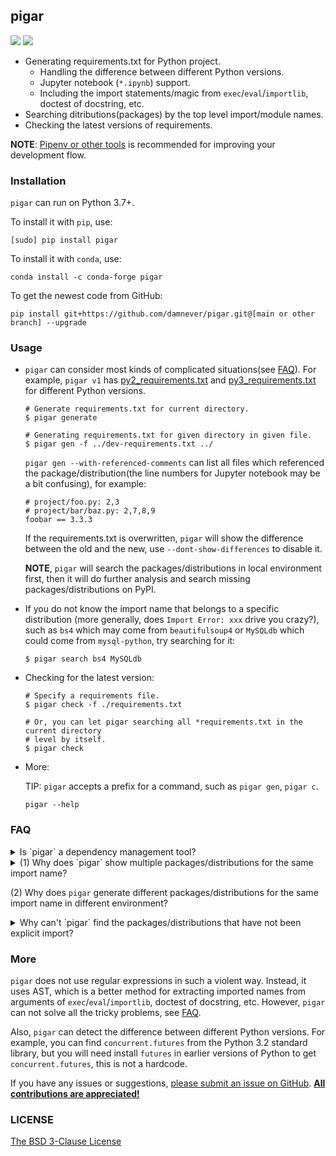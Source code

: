 ## pigar

[![](https://img.shields.io/github/actions/workflow/status/damnever/pigar/ci.yml?branch=main&style=flat-square)](https://github.com/damnever/pigar/actions) [![](https://img.shields.io/pypi/v/pigar.svg?style=flat-square)](https://pypi.org/project/pigar)


- Generating requirements.txt for Python project.
   - Handling the difference between different Python versions.
   - Jupyter notebook (`*.ipynb`) support.
   - Including the import statements/magic from ``exec``/``eval``/``importlib``, doctest of docstring, etc.
- Searching ditributions(packages) by the top level import/module names.
- Checking the latest versions of requirements.

**NOTE**: [Pipenv or other tools](https://packaging.python.org/tutorials/managing-dependencies/#managing-dependencies) is recommended for improving your development flow.


### Installation

`pigar` can run on Python 3.7+.

To install it with `pip`, use:
```
[sudo] pip install pigar
```
To install it with ``conda``, use:
```
conda install -c conda-forge pigar
```
To get the newest code from GitHub:
```
pip install git+https://github.com/damnever/pigar.git@[main or other branch] --upgrade
```

### Usage

- `pigar` can consider most kinds of complicated situations(see [FAQ](#faq)). For example, `pigar v1` has [py2_requirements.txt](https://github.com/damnever/pigar/blob/c68d372fba4a6f98228ec3cf8e273f59d68d0e3c/py2_requirements.txt) and [py3_requirements.txt](https://github.com/damnever/pigar/blob/c68d372fba4a6f98228ec3cf8e273f59d68d0e3c/py3_requirements.txt) for different Python versions.

    ```
    # Generate requirements.txt for current directory.
    $ pigar generate

    # Generating requirements.txt for given directory in given file.
    $ pigar gen -f ../dev-requirements.txt ../
    ```

    `pigar gen --with-referenced-comments` can list all files which referenced the package/distribution(the line numbers for Jupyter notebook may be a bit confusing), for example:
    ```
    # project/foo.py: 2,3
    # project/bar/baz.py: 2,7,8,9
    foobar == 3.3.3
    ```

    If the requirements.txt is overwritten, ``pigar`` will show the difference between the old and the new, use `--dont-show-differences` to disable it.

    **NOTE**, `pigar` will search the packages/distributions in local environment first, then it will do further analysis and search missing packages/distributions on PyPI.

- If you do not know the import name that belongs to a specific distribution (more generally, does `Import Error: xxx` drive you crazy?), such as `bs4` which may come from `beautifulsoup4` or `MySQLdb` which could come from `mysql-python`, try searching for it:

    ```
    $ pigar search bs4 MySQLdb
    ```

- Checking for the latest version:

    ```
    # Specify a requirements file.
    $ pigar check -f ./requirements.txt

    # Or, you can let pigar searching all *requirements.txt in the current directory
    # level by itself.
    $ pigar check
    ```

- More:

  TIP: `pigar` accepts a prefix for a command, such as `pigar gen`, `pigar c`.
   ```
   pigar --help
   ```


### FAQ

<details>
  <summary>
  Is `pigar` a dependency management tool?
  </summary>

**No.** I've thought about this many times, but there is too much dirty work to be done to make `pigar`'s way reliable.

I like the way `pigar` does the job, but sadly, `pigar` does a bad job of managing dependencies, `pigar` is more like a tool to assist an old project to migrate to a new development workflow.
</details>

<details>
  <summary>
  (1) Why does `pigar` show multiple packages/distributions for the same import name?

  (2) Why does `pigar` generate different packages/distributions for the same import name in different environment?
  </summary>

`pigar` can not handle those situations gracefully, you may need to remove the duplicate packages in requirements.txt manually, or select one of them when `pigar` asks you.
Install the required packages/distributions(remove others) in local environment should fix it as well.

Related issues: [#32](https://github.com/damnever/pigar/issues/32), [#68](https://github.com/damnever/pigar/issues/68), [#75](https://github.com/damnever/pigar/issues/75#issuecomment-605639825).
</details>

<details>
  <summary>
  Why can't `pigar` find the packages/distributions that have not been explicit import?
  </summary>

Some frameworks may use some magic to import the modules for users automatically, and `pigar` can not handle it, you may need to fix it manually.

Related issues: [#33](https://github.com/damnever/pigar/issues/33), [#103](https://github.com/damnever/pigar/issues/103)
</details>


### More

`pigar` does not use regular expressions in such a violent way. Instead, it uses AST, which is a better method for extracting imported names from arguments of `exec`/`eval`/`importlib`, doctest of docstring, etc. However, `pigar` can not solve all the tricky problems, see [FAQ](https://github.com/damnever/pigar#faq).

Also, `pigar` can detect the difference between different Python versions. For example, you can find `concurrent.futures` from the Python 3.2 standard library, but you will need install `futures` in earlier versions of Python to get `concurrent.futures`, this is not a hardcode.

If you have any issues or suggestions, [please submit an issue on GitHub](https://github.com/damnever/pigar/issues). [**All contributions are appreciated!**](https://github.com/damnever/pigar/graphs/contributors)


### LICENSE

[The BSD 3-Clause License](https://github.com/damnever/pigar/blob/master/LICENSE)
